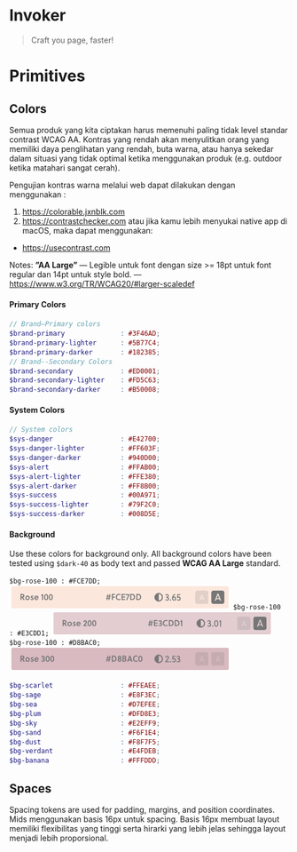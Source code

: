 # Invoker
> Craft you page, faster!

# Primitives
## Colors
Semua produk yang kita ciptakan harus memenuhi paling tidak level standar contrast WCAG AA. Kontras yang rendah akan menyulitkan orang yang memiliki daya penglihatan yang rendah, buta warna, atau hanya sekedar dalam situasi yang tidak optimal ketika menggunakan produk (e.g. outdoor ketika matahari sangat cerah).

Pengujian kontras warna melalui web dapat dilakukan dengan menggunakan :
1. https://colorable.jxnblk.com
2. https://contrastchecker.com
atau jika kamu lebih menyukai native app di macOS, maka dapat menggunakan:
* https://usecontrast.com

Notes: **”AA Large”** — Legible untuk font dengan size >= 18pt untuk font regular dan 14pt untuk style bold. — https://www.w3.org/TR/WCAG20/#larger-scaledef

#### Primary Colors
```scss
// Brand—Primary colors
$brand-primary              : #3F46AD;
$brand-primary-lighter      : #5B77C4;
$brand-primary-darker       : #182385;
// Brand--Secondary Colors
$brand-secondary            : #ED0001;
$brand-secondary-lighter    : #FD5C63;
$brand-secondary-darker     : #B50008;
```

#### System Colors
```scss
// System colors
$sys-danger                 : #E42700;
$sys-danger-lighter         : #FF603F;
$sys-danger-darker          : #940D00;
$sys-alert                  : #FFAB00;
$sys-alert-lighter          : #FFE380;
$sys-alert-darker           : #FF8B00;
$sys-success                : #00A971;
$sys-success-lighter        : #79F2C0;
$sys-success-darker         : #008D5E;
```

#### Background
Use these colors for background only. All background colors have been tested using `$dark-40` as body text and passed **WCAG AA Large** standard.

` $bg-rose-100 : #FCE7DD; `
![alt text](https://raw.githubusercontent.com/vasilenka/invoker/master/src/colors/bg-rose-100.png "Rose 100 - #FCE7DD")
` $bg-rose-100 : #E3CDD1; `
![alt-text](https://raw.githubusercontent.com/vasilenka/invoker/master/src/colors/bg-rose-200.png "Rose 200 - #FCE7DD")
` $bg-rose-100 : #D8BAC0; `
![alt-text](https://raw.githubusercontent.com/vasilenka/invoker/master/src/colors/bg-rose-300.png "Rose 300 - #FCE7DD")

```scss
$bg-scarlet                 : #FFEAEE;
$bg-sage            	    : #E8F3EC;
$bg-sea             	    : #D7EFEE;
$bg-plum            	    : #DFD8E3;
$bg-sky             	    : #E2EFF9;
$bg-sand            	    : #F6F1E4;
$bg-dust            	    : #F8F7F5;
$bg-verdant         	    : #E4FDEB;
$bg-banana          	    : #FFFDDD;
```

## Spaces
Spacing tokens are used for padding, margins, and position coordinates. Mids menggunakan basis 16px untuk spacing. Basis 16px membuat layout memiliki flexibilitas yang tinggi serta hirarki yang lebih jelas sehingga layout menjadi lebih proporsional.
